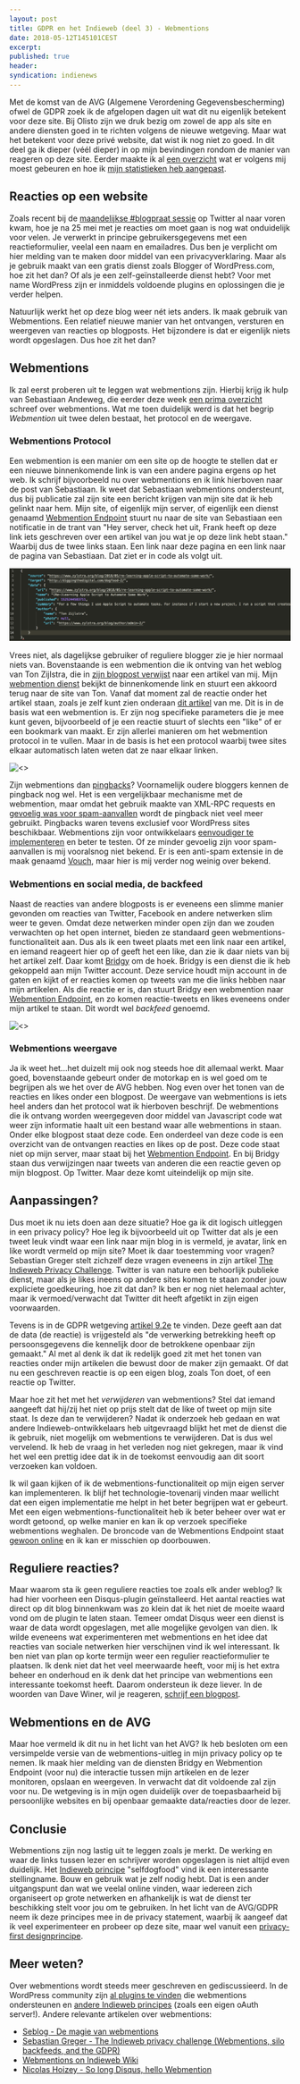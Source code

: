 ```yaml
---
layout: post
title: GDPR en het Indieweb (deel 3) - Webmentions
date: 2018-05-12T145101CEST
excerpt:
published: true
header:
syndication: indienews
---
```


Met de komst van de AVG (Algemene Verordening Gegevensbescherming) ofwel de GDPR zoek ik de afgelopen dagen uit wat dit nu eigenlijk betekent voor deze site. Bij Olisto zijn we druk bezig om zowel de app als site en andere diensten goed in te richten volgens de nieuwe wetgeving. Maar wat het betekent voor deze privé website, dat wist ik nog niet zo goed. In dit deel ga ik dieper (véél dieper) in op mijn bevindingen rondom de manier van reageren op deze site. Eerder maakte ik al [een overzicht](/GDPR-en-het-Indieweb/) wat er volgens mij moest gebeuren en hoe ik [mijn statistieken heb aangepast](/GDPR-en-het-Indieweb-deel-2/). 

## Reacties op een website

Zoals recent bij de [maandelijkse #blogpraat sessie](http://www.blogpraat.com/blogpraat/blogpraat-7-mei-2018-de-privacywet-avg-en-je-blog) op Twitter al naar voren kwam, hoe je na 25 mei met je reacties om moet gaan is nog wat onduidelijk voor velen. Je verwerkt in principe gebruikersgegevens met een reactieformulier, veelal een naam en emailadres. Dus ben je verplicht om hier melding van te maken door middel van een privacyverklaring. Maar als je gebruik maakt van een gratis dienst zoals Blogger of WordPress.com, hoe zit het dan? Of als je een zelf-geïnstalleerde dienst hebt? Voor met name WordPress zijn er inmiddels voldoende plugins en oplossingen die je verder helpen. 

Natuurlijk werkt het op deze blog weer nét iets anders. Ik maak gebruik van Webmentions. Een relatief nieuwe manier van het ontvangen, versturen en weergeven van reacties op blogposts. Het bijzondere is dat er eigenlijk niets wordt opgeslagen. Dus hoe zit het dan? 

## Webmentions

Ik zal eerst proberen uit te leggen wat webmentions zijn. Hierbij krijg ik hulp van Sebastiaan Andeweg, die eerder deze week [een prima overzicht](https://seblog.nl/2018/05/09/5/de-magie-van-webmentions) schreef over webmentions. Wat me toen duidelijk werd is dat het begrip _Webmention_ uit twee delen bestaat, het protocol en de weergave.

### Webmentions Protocol
Een webmention is een manier om een site op de hoogte te stellen dat er een nieuwe binnenkomende link is van een andere pagina ergens op het web. Ik schrijf bijvoorbeeld nu over webmentions en ik link hierboven naar de post van Sebastiaan. Ik weet dat Sebastiaan webmentions ondersteunt, dus bij publicatie zal zijn site een bericht krijgen van mijn site dat ik heb gelinkt naar hem. Mijn site, of eigenlijk mijn server, of eigenlijk een dienst genaamd [Webmention Endpoint](https://webmention.herokuapp.com/) stuurt nu naar de site van Sebastiaan een notificatie in de trant van "Hey server, check het uit, Frank heeft op deze link iets geschreven over een artikel van jou wat je op deze link hebt staan." Waarbij dus de twee links staan. Een link naar deze pagina en een link naar de pagina van Sebastiaan. Dat ziet er in code als volgt uit.

![](/images/webmention-src.png)

Vrees niet, als dagelijkse gebruiker of reguliere blogger zie je hier normaal niets van. Bovenstaande is een webmention die ik ontving van het weblog van Ton Zijlstra, die in [zijn blogpost verwijst](https://www.zylstra.org/blog/2018/05/re-learning-apple-script-to-automate-some-work/) naar een artikel van mij. 
Mijn [webmention dienst](https://webmention.herokuapp.com/) bekijkt de binnenkomende link en stuurt een akkoord terug naar de site van Ton. 
Vanaf dat moment zal de reactie onder het artikel staan, zoals je zelf kunt zien onderaan [dit artikel](/dogfood-2/) van me.
Dit is in de basis wat een webmention is. Er zijn nog specifieke parameters die je mee kunt geven, bijvoorbeeld of je een reactie stuurt of slechts een "like" of er een bookmark van maakt. Er zijn allerlei manieren om het webmention protocol in te vullen. Maar in de basis is het een protocol waarbij twee sites elkaar automatisch laten weten dat ze naar elkaar linken. 

![<>](https://media1.giphy.com/media/yODVOeMxWBwBO/giphy.gif?cid=e1bb72ff5af6eda76938354e415414c3)

Zijn webmentions dan [pingbacks](https://en.wikipedia.org/wiki/Pingback)? Voornamelijk oudere bloggers kennen de pingback nog wel. Het is een vergelijkbaar mechanisme met de webmention, maar omdat het gebruik maakte van XML-RPC requests en [gevoelig was voor spam-aanvallen](https://wptavern.com/is-w3c-replicating-the-wordpress-pingback-system) wordt de pingback niet veel meer gebruikt. Pingbacks waren tevens exclusief voor WordPress sites beschikbaar. Webmentions zijn voor ontwikkelaars [eenvoudiger te implementeren](https://indieweb.org/Webmention-faq#Why_webmention_instead_of_pingback) en beter te testen. Of ze minder gevoelig zijn voor spam-aanvallen is mij vooralsnog niet bekend. Er is een anti-spam extensie in de maak genaamd [Vouch](https://indieweb.org/Vouch), maar hier is mij verder nog weinig over bekend. 

### Webmentions en social media, de backfeed
Naast de reacties van andere blogposts is er eveneens een slimme manier gevonden om reacties van Twitter, Facebook en andere netwerken slim weer te geven. Omdat deze netwerken minder open zijn dan we zouden verwachten op het open internet, bieden ze standaard geen webmentions-functionaliteit aan. Dus als ik een tweet plaats met een link naar een artikel, en iemand reageert hier op of geeft het een like, dan zie ik daar niets van bij het artikel zelf. Daar komt [Bridgy](https://brid.gy/) om de hoek. Bridgy is een dienst die ik heb gekoppeld aan mijn Twitter account. Deze service houdt mijn account in de gaten en kijkt of er reacties komen op tweets van me die links hebben naar mijn artikelen. Als die reactie er is, dan stuurt Bridgy een webmention naar [Webmention Endpoint](https://webmention.herokuapp.com/), en zo komen reactie-tweets en likes eveneens onder mijn artikel te staan. Dit wordt wel _backfeed_ genoemd. 

![<>](https://media1.giphy.com/media/iAYupOdWXQy5a4nVGk/giphy.gif?cid=e1bb72ff5af6f0024d675572516ff93c)


### Webmentions weergave

Ja ik weet het...het duizelt mij ook nog steeds hoe dit allemaal werkt. Maar goed, bovenstaande gebeurt onder de motorkap en is wel goed om te begrijpen als we het over de AVG hebben. Nog even over het tonen van de reacties en likes onder een blogpost. De weergave van webmentions is iets heel anders dan het protocol wat ik hierboven beschrijf. De webmentions die ik ontvang worden weergegeven door middel van Javascript code wat weer zijn informatie haalt uit een bestand waar alle webmentions in staan. Onder elke blogpost staat deze code. Een onderdeel van deze code is een overzicht van de ontvangen reacties en likes op de post. Deze code staat niet op mijn server, maar staat bij het [Webmention Endpoint](https://webmention.herokuapp.com/). En bij Bridgy staan dus verwijzingen naar tweets van anderen die een reactie geven op mijn blogpost. Op Twitter. Maar deze komt uiteindelijk op mijn site. 

## Aanpassingen?
Dus moet ik nu iets doen aan deze situatie? Hoe ga ik dit logisch uitleggen in een privacy policy? Hoe leg ik bijvoorbeeld uit op Twitter dat als je een tweet leuk vindt waar een link naar mijn blog in is vermeld, je avatar, link en like wordt vermeld op mijn site? Moet ik daar toestemming voor vragen? Sebastian Greger stelt zichzelf deze vragen eveneens in zijn artikel [The Indieweb Privacy Challenge](https://sebastiangreger.net/2018/05/indieweb-privacy-challenge-webmentions-backfeeds-gdpr/). Twitter is van nature een behoorlijk publieke dienst, maar als je likes ineens op andere sites komen te staan zonder jouw expliciete goedkeuring, hoe zit dat dan? Ik ben er nog niet helemaal achter, maar ik vermoed/verwacht dat Twitter dit heeft afgetikt in zijn eigen voorwaarden. 

Tevens is in de GDPR wetgeving [artikel 9.2e](http://www.privacy-regulation.eu/nl/artikel-9-verwerking-van-bijzondere-categorieen-van-persoonsgegevens-EU-AVG.htm) te vinden. Deze geeft aan dat de data (de reactie) is vrijgesteld als "de verwerking betrekking heeft op persoonsgegevens die kennelijk door de betrokkene openbaar zijn gemaakt."
Al met al denk ik dat ik redelijk goed zit met het tonen van reacties onder mijn artikelen die bewust door de maker zijn gemaakt. Of dat nu een geschreven reactie is op een eigen blog, zoals Ton doet, of een reactie op Twitter. 

Maar hoe zit het met het *verwijderen* van webmentions? Stel dat iemand aangeeft dat hij/zij het niet op prijs stelt dat de like of tweet op mijn site staat. Is deze dan te verwijderen? Nadat ik onderzoek heb gedaan en wat andere Indieweb-ontwikkelaars heb uitgevraagd blijkt het met de dienst die ik gebruik, niet mogelijk om webmentions te verwijderen. Dat is dus wel vervelend. Ik heb de vraag in het verleden nog niet gekregen, maar ik vind het wel een prettig idee dat ik in de toekomst eenvoudig aan dit soort verzoeken kan voldoen. 

Ik wil gaan kijken of ik de webmentions-functionaliteit op mijn eigen server kan implementeren. Ik blijf het technologie-tovenarij vinden maar wellicht dat een eigen implementatie me helpt in het beter begrijpen wat er gebeurt. Met een eigen webmentions-functionaliteit heb ik beter beheer over wat er wordt getoond, op welke manier en kan ik op verzoek specifieke webmentions weghalen. De broncode van de Webmentions Endpoint staat [gewoon online](https://github.com/voxpelli/webpage-webmentions) en ik kan er misschien op doorbouwen. 

## Reguliere reacties?

Maar waarom sta ik geen reguliere reacties toe zoals elk ander weblog? Ik had hier voorheen een Disqus-plugin geïnstalleerd. Het aantal reacties wat direct op dit blog binnenkwam was zo klein dat ik het niet de moeite waard vond om de plugin te laten staan. Temeer omdat Disqus weer een dienst is waar de data wordt opgeslagen, met alle mogelijke gevolgen van dien. Ik wilde eveneens wat experimenteren met webmentions en het idee dat reacties van sociale netwerken hier verschijnen vind ik wel interessant. 
Ik ben niet van plan op korte termijn weer een regulier reactieformulier te plaatsen. Ik denk niet dat het veel meerwaarde heeft, voor mij is het extra beheer en onderhoud en ik denk dat het principe van webmentions een interessante toekomst heeft. Daarom ondersteun ik deze liever. In de woorden van Dave Winer, wil je reageren, [schrijf een blogpost](http://scripting.com/2014/10/07/20YearsOfBlogging.html#aITOCF).

## Webmentions en de AVG

Maar hoe vermeld ik dit nu in het licht van het AVG? Ik heb besloten om een versimpelde versie van de webmentions-uitleg in mijn privacy policy op te nemen. Ik maak hier melding van de diensten Bridgy en Webmention Endpoint (voor nu) die interactie tussen mijn artikelen en de lezer monitoren, opslaan en weergeven. In verwacht dat dit voldoende zal zijn voor nu. De wetgeving is in mijn ogen duidelijk over de toepasbaarheid bij persoonlijke websites en bij openbaar gemaakte data/reacties door de lezer. 

## Conclusie

Webmentions zijn nog lastig uit te leggen zoals je merkt. De werking en waar de links tussen lezer en schrijver worden opgeslagen is niet altijd  even duidelijk. Het [Indieweb principe](https://indieweb.org/different) "selfdogfood" vind ik een interessante stellingname. Bouw en gebruik wat je zelf nodig hebt. Dat is een ander uitgangspunt dan wat we veelal online vinden, waar iedereen zich organiseert op grote netwerken en afhankelijk is wat de dienst ter beschikking stelt voor jou om te gebruiken. 
In het licht van de AVG/GDPR neem ik deze principes mee in de privacy statement, waarbij ik aangeef dat ik veel experimenteer en probeer op deze site, maar wel vanuit een [privacy-first designprincipe](https://en.wikipedia.org/wiki/Privacy_by_design). 

## Meer weten?

Over webmentions wordt steeds meer geschreven en gediscussieerd. In de WordPress community zijn [al plugins te vinden](https://wordpress.org/plugins/indieweb/) die webmentions ondersteunen en [andere Indieweb principes](https://indieweb.org/WordPress/Plugins) (zoals een eigen oAuth server!). Andere relevante artikelen over webmentions:

* [Seblog - De magie van webmentions](https://seblog.nl/2018/05/09/5/de-magie-van-webmentions)
* [Sebastian Greger - The Indieweb privacy challenge (Webmentions, silo backfeeds, and the GDPR)](https://sebastiangreger.net/2018/05/indieweb-privacy-challenge-webmentions-backfeeds-gdpr/)
* [Webmentions on Indieweb Wiki](https://indieweb.org/Webmention)
* [Nicolas Hoizey - So long Disqus, hello Webmention](https://nicolas-hoizey.com/2017/07/so-long-disqus-hello-webmentions.html)